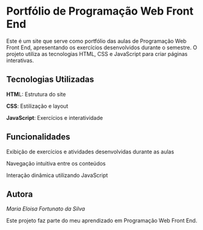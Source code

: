 # Portfólio de Programação Web Front End

Este é um site que serve como portfólio das aulas de Programação Web Front End, apresentando os exercícios desenvolvidos durante o semestre. O projeto utiliza as tecnologias HTML, CSS e JavaScript para criar páginas interativas.
  
## Tecnologias Utilizadas

**HTM**L: Estrutura do site

**CSS**: Estilização e layout

**JavaScript**: Exercícios e interatividade

## Funcionalidades

Exibição de exercícios e atividades desenvolvidas durante as aulas

Navegação intuitiva entre os conteúdos

Interação dinâmica utilizando JavaScript


## Autora

*Maria Eloisa Fortunato da Silva*

Este projeto faz parte do meu aprendizado em Programação Web Front End.

